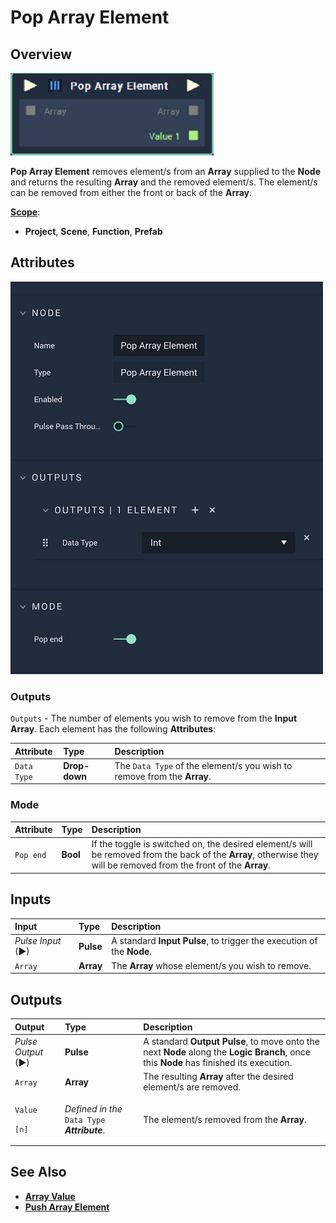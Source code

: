 # Pop Array Element

## Overview

![The Pop Array Element Node.](../../.gitbook/assets/pop-array-element.PNG)

**Pop Array Element** removes element/s from an **Array** supplied to the **Node** and returns the resulting **Array** and the removed element/s. The element/s can be removed from either the front or back of the **Array**.

[**Scope**](../overview.md#scopes):
*  **Project**, **Scene**, **Function**, **Prefab**

## Attributes

![The Pop Array Element Node Attributes](../../.gitbook/assets/poparrayelementnodeattributes.png)

### Outputs

`Outputs` - The number of elements you wish to remove from the **Input** **Array**. Each element has the following **Attributes**:

| Attribute | Type | Description |
| :--- | :--- | :--- |
| `Data Type` | **Drop-down** | The `Data Type` of the element/s you wish to remove from the **Array**. |

### Mode

| Attribute | Type | Description |
| :--- | :--- | :--- |
| `Pop end` | **Bool** | If the toggle is switched on, the desired element/s will be removed from the back of the **Array**, otherwise they will be removed from the front of the **Array**. |

## Inputs

| Input | Type | Description |
| :--- | :--- | :--- |
| _Pulse Input_ \(►\) | **Pulse** | A standard **Input Pulse**, to trigger the execution of the **Node**. |
| `Array` | **Array** | The **Array** whose element/s you wish to remove. |

## Outputs

<table>
  <thead>
    <tr>
      <th style="text-align:left">Output</th>
      <th style="text-align:left">Type</th>
      <th style="text-align:left">Description</th>
    </tr>
  </thead>
  <tbody>
    <tr>
      <td style="text-align:left"><em>Pulse Output</em> (&#x25BA;)</td>
      <td style="text-align:left"><b>Pulse</b>
      </td>
      <td style="text-align:left">A standard <b>Output Pulse</b>, to move onto the next <b>Node</b> along the <b>Logic Branch</b>,
        once this <b>Node</b> has finished its execution.</td>
    </tr>
    <tr>
      <td style="text-align:left"><code>Array</code>
      </td>
      <td style="text-align:left"><b>Array</b>
      </td>
      <td style="text-align:left">The resulting <b>Array</b> after the desired element/s are removed.</td>
    </tr>
    <tr>
      <td style="text-align:left">
        <p><code>Value</code>
        </p>
        <p><code>[n]</code>
        </p>
      </td>
      <td style="text-align:left"><em>Defined in the</em>  <code>Data Type</code>  <em><b>Attribute</b></em>.</td>
      <td
      style="text-align:left">The element/s removed from the <b>Array</b>.</td>
    </tr>
  </tbody>
</table>

## See Also

* [**Array Value**](array-value.md)
* [**Push Array Element**](push-array-element.md)

